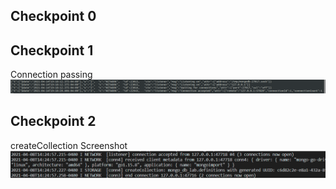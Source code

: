 ## Checkpoint 0


## Checkpoint 1
Connection passing
![alt text](https://github.com/niclee500/oss-repo-template/blob/master/labs/lab-09/Selection_001.png)

## Checkpoint 2
createCollection Screenshot
![alt text](https://github.com/niclee500/oss-repo-template/blob/master/labs/lab-09/Selection_007.png)
